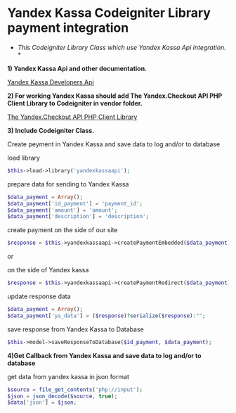 # Yandex Kassa Codeigniter Library payment integration

* *This Codeigniter Library Class which use Yandex Kassa Api integration.* *


**1) Yandex Kassa Api and other documentation.**

[Yandex Kassa Developers Api](https://kassa.yandex.ru/developers/api)


**2) For working Yandex Kassa should add The Yandex.Checkout API PHP Client Library to Codeigniter in vendor folder.**

[The Yandex.Checkout API PHP Client Library](https://github.com/yandex-money/yandex-checkout-sdk-php.git)


**3) Include Codeigniter Class.**

  Create peyment in Yandex Kassa and save data to log and/or to database

  load library
  ```php
  $this->load->library('yandexkassaapi');
  ```

  prepare data for sending to Yandex Kassa
  ```php
  $data_payment = Array();
  $data_payment['id_payment'] = 'payment_id';
  $data_payment['amount'] = 'amount';
  $data_payment['description'] = 'description';
  ```

  create payment
  on the side of our site
  ```php
  $response = $this->yandexkassaapi->createPaymentEmbedded($data_payment);
  ```

  or

  on the side of Yandex kassa
  ```php
  $response = $this->yandexkassaapi->createPaymentRedirect($data_payment);
  ```
  
  update response data
  ```php
  $data_payment = Array();
  $data_payment['ya_data'] = ($response)?serialize($response):"";
  ```

  save response from Yandex Kassa to Database
  ```php
  $this->model->saveResponseToDatabase($id_payment, $data_payment);
  ```

**4)Get Callback from Yandex Kassa and save data to log and/or to database**
  
  get data from yandex kassa in json format
  ```php
  $source = file_get_contents('php://input');
  $json = json_decode($source, true);
  $data['json'] = $json;
  ```
